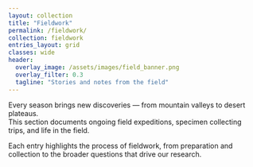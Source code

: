 ```yaml
---
layout: collection
title: "Fieldwork"
permalink: /fieldwork/
collection: fieldwork
entries_layout: grid
classes: wide
header:
  overlay_image: /assets/images/field_banner.png
  overlay_filter: 0.3
  tagline: "Stories and notes from the field"
---
```


Every season brings new discoveries — from mountain valleys to desert plateaus.  
This section documents ongoing field expeditions, specimen collecting trips, and life in the field.

Each entry highlights the process of fieldwork, from preparation and collection to the broader questions that drive our research.

